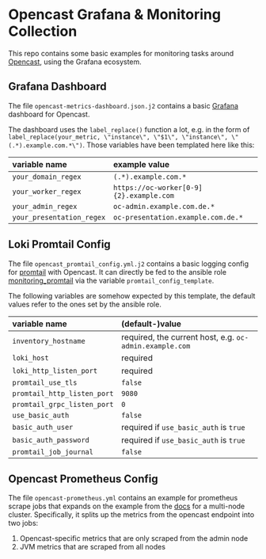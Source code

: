 # Opencast Grafana & Monitoring Collection

This repo contains some basic examples for monitoring tasks around [Opencast](https://opencast.org/), using the Grafana ecosystem.

## Grafana Dashboard

The file `opencast-metrics-dashboard.json.j2` contains a basic [Grafana](https://grafana.com/grafana/) dashboard for Opencast.

The dashboard uses the `label_replace()` function a lot, e.g. in the form of `label_replace(your_metric, \"instance\", \"$1\", \"instance\", \"(.*).example.com.*\")`. Those variables have been templated here like this:

| variable name | example value |
|:--|:--|
| `your_domain_regex` | `(.*).example.com.*` |
| `your_worker_regex` | `https://oc-worker[0-9]{2}.example.com` |
| `your_admin_regex` | `oc-admin.example.com.de.*` |
| `your_presentation_regex` | `oc-presentation.example.com.de.*` |

## Loki Promtail Config

The file `opencast_promtail_config.yml.j2` contains a basic logging config for [promtail](https://grafana.com/docs/loki/latest/clients/promtail/) with Opencast.
It can directly be fed to the ansible role [monitoring_promtail](https://galaxy.ansible.com/elan/monitoring_promtail) via the variable `promtail_config_template`.

The following variables are somehow expected by this template, the default values refer to the ones set by the ansible role.

| variable name | (default-)value |
|:--|:--|
| `inventory_hostname` | required, the current host, e.g. `oc-admin.example.com` |
| `loki_host` | required |
| `loki_http_listen_port` | required |
| `promtail_use_tls` | `false` |
| `promtail_http_listen_port` | `9080` |
| `promtail_grpc_listen_port` | `0` |
| `use_basic_auth` | `false` |
| `basic_auth_user` | required if  `use_basic_auth` is `true` |
| `basic_auth_password` | required if  `use_basic_auth` is `true` |
| `promtail_job_journal` | `false` |

## Opencast Prometheus Config

The file `opencast-prometheus.yml` contains an example for prometheus scrape jobs that expands on the example from the [docs](https://docs.opencast.org/develop/admin/#modules/metrics/) for a multi-node cluster.
Specifically, it splits up the metrics from the opencast endpoint into two jobs:
  1. Opencast-specific metrics that are only scraped from the admin node
  2. JVM metrics that are scraped from all nodes
